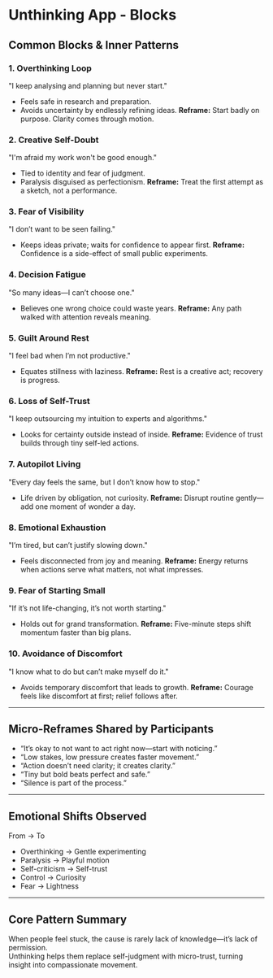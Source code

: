 # Unthinking App - Blocks

## Common Blocks & Inner Patterns

### 1. Overthinking Loop
"I keep analysing and planning but never start."
- Feels safe in research and preparation.
- Avoids uncertainty by endlessly refining ideas.
**Reframe:** Start badly on purpose. Clarity comes through motion.

### 2. Creative Self-Doubt
"I'm afraid my work won't be good enough."
- Tied to identity and fear of judgment.
- Paralysis disguised as perfectionism.
**Reframe:** Treat the first attempt as a sketch, not a performance.

### 3. Fear of Visibility
"I don’t want to be seen failing."
- Keeps ideas private; waits for confidence to appear first.
**Reframe:** Confidence is a side-effect of small public experiments.

### 4. Decision Fatigue
"So many ideas—I can’t choose one."
- Believes one wrong choice could waste years.
**Reframe:** Any path walked with attention reveals meaning.

### 5. Guilt Around Rest
"I feel bad when I’m not productive."
- Equates stillness with laziness.
**Reframe:** Rest is a creative act; recovery is progress.

### 6. Loss of Self-Trust
"I keep outsourcing my intuition to experts and algorithms."
- Looks for certainty outside instead of inside.
**Reframe:** Evidence of trust builds through tiny self-led actions.

### 7. Autopilot Living
"Every day feels the same, but I don’t know how to stop."
- Life driven by obligation, not curiosity.
**Reframe:** Disrupt routine gently—add one moment of wonder a day.

### 8. Emotional Exhaustion
"I’m tired, but can’t justify slowing down."
- Feels disconnected from joy and meaning.
**Reframe:** Energy returns when actions serve what matters, not what impresses.

### 9. Fear of Starting Small
"If it’s not life-changing, it’s not worth starting."
- Holds out for grand transformation.
**Reframe:** Five-minute steps shift momentum faster than big plans.

### 10. Avoidance of Discomfort
"I know what to do but can’t make myself do it."
- Avoids temporary discomfort that leads to growth.
**Reframe:** Courage feels like discomfort at first; relief follows after.

---

## Micro-Reframes Shared by Participants
- “It’s okay to not want to act right now—start with noticing.”
- “Low stakes, low pressure creates faster movement.”
- “Action doesn’t need clarity; it creates clarity.”
- “Tiny but bold beats perfect and safe.”
- “Silence is part of the process.”

---

## Emotional Shifts Observed
From → To  
- Overthinking → Gentle experimenting  
- Paralysis → Playful motion  
- Self-criticism → Self-trust  
- Control → Curiosity  
- Fear → Lightness

---

## Core Pattern Summary
When people feel stuck, the cause is rarely lack of knowledge—it’s lack of permission.  
Unthinking helps them replace self-judgment with micro-trust, turning insight into compassionate movement.

